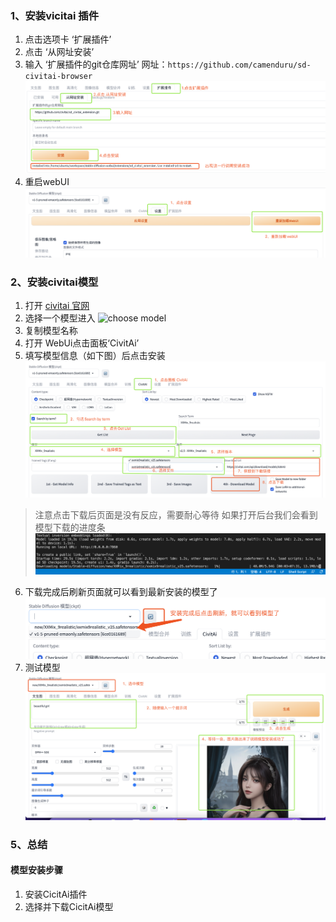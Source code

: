 ### 1、安装vicitai 插件
1. 点击选项卡 ‘扩展插件’
2. 点击 ‘从网址安装’
3. 输入 ‘扩展插件的git仓库网址’ 
   网址：`https://github.com/camenduru/sd-civitai-browser`
![安装步骤](./asserts/install-cvitai.png)
4. 重启webUI
![重启webUI](./asserts/cvitai-restart.png)

### 2、安装civitai模型

1. 打开 [civitai 官网](https://civitai.com/)
2. 选择一个模型进入
![choose model](./asserts/select-model.png)
3. 复制模型名称
4. 打开 WebUi点击面板‘CivitAi’
5. 填写模型信息（如下图）后点击安装
![install model](./asserts/download-civital-model.png)
> 注意点击下载后页面是没有反应，需要耐心等待
> 如果打开后台我们会看到模型下载的进度条
![download process](./asserts/civitail-downloading.png)
6. 下载完成后刷新页面就可以看到最新安装的模型了
![download finish](./asserts/download-finish.png)
7. 测试模型
![model install result](./asserts/model-install-result.png)  

### 5、总结
#### 模型安装步骤
1. 安装CicitAi插件
2. 选择并下载CicitAi模型

